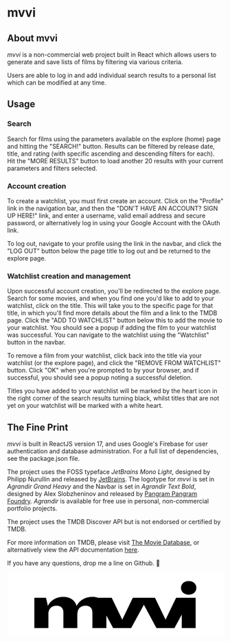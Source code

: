 # mvvi

## About mvvi

*mvvi* is a non-commercial web project built in React which allows users to generate and save lists of films by filtering via various criteria. 

Users are able to log in and add individual search results to a personal list which can be modified at any time.



## Usage

### Search 

Search for films using the parameters available on the explore (home) page and hitting the "SEARCH!" button. Results can be filtered by release date, title, and rating (with specific ascending and descending filters for each). Hit the "MORE RESULTS" button to load another 20 results with your current parameters and filters selected. 


### Account creation

To create a watchlist, you must first create an account. Click on the "Profile" link in the navigation bar, and then the "DON'T HAVE AN ACCOUNT? SIGN UP HERE!" link, and enter a username, valid email address and secure password, or alternatively log in using your Google Account with the OAuth link. 

To log out, navigate to your profile using the link in the navbar, and click the "LOG OUT" button below the page title to log out and be returned to the explore page. 


### Watchlist creation and management

Upon successful account creation, you'll be redirected to the explore page. Search for some movies, and when you find one you'd like to add to your watchlist, click on the title. This will take you to the specific page for that title, in which you'll find more details about the film and a link to the TMDB page. Click the "ADD TO WATCHLIST" button below this to add the movie to your watchlist. You should see a popup if adding the film to your watchlist was successful. You can navigate to the watchlist using the "Watchlist" button in the navbar.

To remove a film from your watchlist, click back into the title via your watchlist (or the explore page), and click the "REMOVE FROM WATCHLIST" button. Click "OK" when you're prompted to by your browser, and if successful, you should see a popup noting a successful deletion. 

Titles you have added to your watchlist will be marked by the heart icon in the right corner of the search results turning black, whilst titles that are not yet on your watchlist will be marked with a white heart.



## The Fine Print

*mvvi* is built in ReactJS version 17, and uses Google's Firebase for user authentication and database administration. For a full list of dependencies, see the package.json file.  

The project uses the FOSS typeface *JetBrains Mono Light*, designed by Philipp Nurullin and released by [JetBrains](https://www.jetbrains.com/lp/mono/). The logotype for *mvvi* is set in *Agrandir Grand Heavy* and the Navbar is set in *Agrandir Text Bold*, designed by Alex Slobzheninov and released by [Pangram Pangram Foundry](https://pangrampangram.com/products/agrandir). *Agrandir* is available for free use in personal, non-commercial portfolio projects.

The project uses the TMDB Discover API but is not endorsed or certified by TMDB. 

For more information on TMDB, please visit [The Movie Database](https://www.themoviedb.org/), or alternatively view the API documentation [here](https://www.themoviedb.org/documentation/api).

If you have any questions, drop me a line on Github. :sparkling_heart:

![mvvi Logo](/src/assets/jpg/siteLogo.jpg)